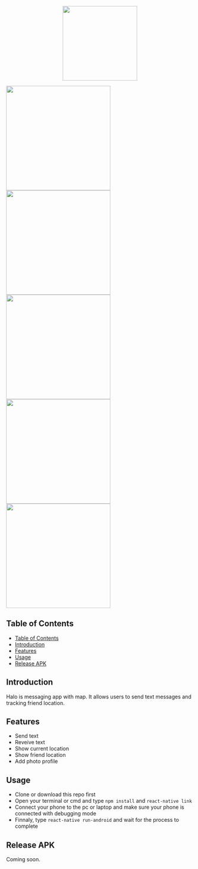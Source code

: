 <p align="center">
<img src="https://raw.githubusercontent.com/fdlnfjrrmdni/halo/master/android/app/src/main/res/mipmap-xxxhdpi/ic_launcher.png" width="200"></p>

<div>
  <img src="https://mockuphone.com/upload/12b2fb988770b75e245db8b95851e463/googlepixelquiteblack/pixel_quite_black_portrait.png" width="280">
  <img src="https://mockuphone.com/upload/5728e603e9281e711fd4fdf254eac4fd/googlepixelquiteblack/pixel_quite_black_portrait.png" width="280">
  <img src="https://mockuphone.com/upload/e7dc9508be9465eaf387e0167829807e/googlepixelquiteblack/pixel_quite_black_portrait.png" width="280">
  <img src="https://mockuphone.com/upload/36f285307f9ee1ad42cfab3c8f79314a/googlepixelquiteblack/pixel_quite_black_portrait.png" width="280">
  <img src="https://mockuphone.com/upload/fcc8f46b3dc8602863b0534d79e9b5c8/googlepixelquiteblack/pixel_quite_black_portrait.png" width="280">
</div>

## Table of Contents

- [Table of Contents](#Table-of-Contents)
- [Introduction](#Introduction)
- [Features](#Features)
- [Usage](#Usage)
- [Release APK](#Release-APK)

## Introduction

Halo is messaging app with map. It allows users to send text messages and tracking friend location.

## Features

- Send text
- Reveive text
- Show current location
- Show friend location
- Add photo profile

## Usage

- Clone or download this repo first
- Open your terminal or cmd and type `npm install` and `react-native link`
- Connect your phone to the pc or laptop and make sure your phone is connected with debugging mode
- Finnaly, type `react-native run-android` and wait for the process to complete

## Release APK

Coming soon.
